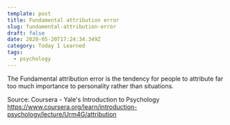 ```yaml
---
template: post
title: Fundamental attribution error
slug: fundamental-attribution-error
draft: false
date: 2020-05-20T17:24:34.349Z
category: Today I Learned
tags:
  - psychology
---
```

The Fundamental attribution error is the tendency for people to attribute far too much importance to personality rather than situations.



Source: Coursera - Yale's Introduction to Psychology <https://www.coursera.org/learn/introduction-psychology/lecture/Urm4G/attribution>